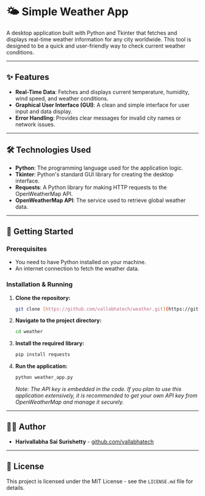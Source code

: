 # 🌤️ Simple Weather App

A desktop application built with Python and Tkinter that fetches and displays real-time weather information for any city worldwide. This tool is designed to be a quick and user-friendly way to check current weather conditions.

---

## ✨ Features

- **Real-Time Data**: Fetches and displays current temperature, humidity, wind speed, and weather conditions.
- **Graphical User Interface (GUI)**: A clean and simple interface for user input and data display.
- **Error Handling**: Provides clear messages for invalid city names or network issues.

---

## 🛠️ Technologies Used

- **Python**: The programming language used for the application logic.
- **Tkinter**: Python's standard GUI library for creating the desktop interface.
- **Requests**: A Python library for making HTTP requests to the OpenWeatherMap API.
- **OpenWeatherMap API**: The service used to retrieve global weather data.

---

## 🚀 Getting Started

### Prerequisites

- You need to have Python installed on your machine.
- An internet connection to fetch the weather data.

### Installation & Running

1.  **Clone the repository:**
    ```bash
    git clone [https://github.com/vallabhatech/weather.git](https://github.com/vallabhatech/weather.git)
    ```

2.  **Navigate to the project directory:**
    ```bash
    cd weather
    ```

3.  **Install the required library:**
    ```bash
    pip install requests
    ```

4.  **Run the application:**
    ```bash
    python weather_app.py
    ```

    _Note: The API key is embedded in the code. If you plan to use this application extensively, it is recommended to get your own API key from OpenWeatherMap and manage it securely._

---

## 👨‍💻 Author

- **Harivallabha Sai Surishetty** - [github.com/vallabhatech](https://github.com/vallabhatech)

---

## 📄 License

This project is licensed under the MIT License - see the `LICENSE.md` file for details.
